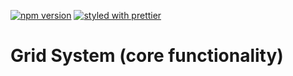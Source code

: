 [![npm version](https://badge.fury.io/js/%40koreez%2Fgrid-core.svg)](https://badge.fury.io/js/%40koreez%2Fgrid-core)
[![styled with prettier](https://img.shields.io/badge/styled_with-prettier-ff69b4.svg)](https://github.com/prettier/prettier)

# Grid System (core functionality)

